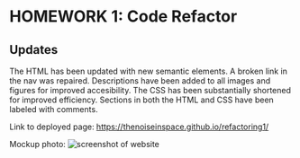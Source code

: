 # HOMEWORK 1: Code Refactor

## Updates
The HTML has been updated with new semantic elements. A broken link in the nav was repaired. Descriptions have been added to all images and figures for improved accesibility. The CSS has been substantially shortened for improved efficiency. Sections in both the HTML and CSS have been labeled with comments. 

Link to deployed page: <a href="hhttps://thenoiseinspace.github.io/refactoring1/">https://thenoiseinspace.github.io/refactoring1/</a> 

Mockup photo: 
<img src="./assets/images/SGilbreath-Horiseon-home-page-screenshot.png" alt="screenshot of website">